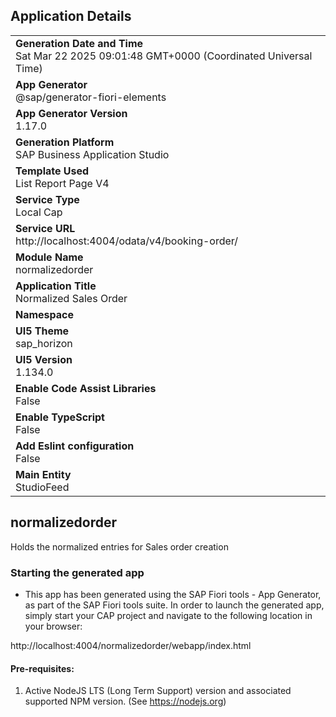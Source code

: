 ## Application Details
|               |
| ------------- |
|**Generation Date and Time**<br>Sat Mar 22 2025 09:01:48 GMT+0000 (Coordinated Universal Time)|
|**App Generator**<br>@sap/generator-fiori-elements|
|**App Generator Version**<br>1.17.0|
|**Generation Platform**<br>SAP Business Application Studio|
|**Template Used**<br>List Report Page V4|
|**Service Type**<br>Local Cap|
|**Service URL**<br>http://localhost:4004/odata/v4/booking-order/|
|**Module Name**<br>normalizedorder|
|**Application Title**<br>Normalized Sales Order|
|**Namespace**<br>|
|**UI5 Theme**<br>sap_horizon|
|**UI5 Version**<br>1.134.0|
|**Enable Code Assist Libraries**<br>False|
|**Enable TypeScript**<br>False|
|**Add Eslint configuration**<br>False|
|**Main Entity**<br>StudioFeed|

## normalizedorder

Holds the normalized entries for Sales order creation

### Starting the generated app

-   This app has been generated using the SAP Fiori tools - App Generator, as part of the SAP Fiori tools suite.  In order to launch the generated app, simply start your CAP project and navigate to the following location in your browser:

http://localhost:4004/normalizedorder/webapp/index.html

#### Pre-requisites:

1. Active NodeJS LTS (Long Term Support) version and associated supported NPM version.  (See https://nodejs.org)


